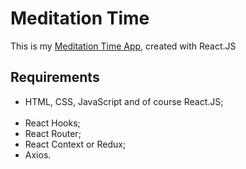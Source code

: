 # Meditation Time

This is my [Meditation Time App](https://meditationtime.netlify.app), created with React.JS

## Requirements

<ul>
  <li>HTML, CSS, JavaScript and of course React.JS;</li>
  <br/>
  <li>React Hooks;</li>
  <li>React Router;</li>
  <li>React Context or Redux;</li>
  <li>Axios.</li>
</ul>
